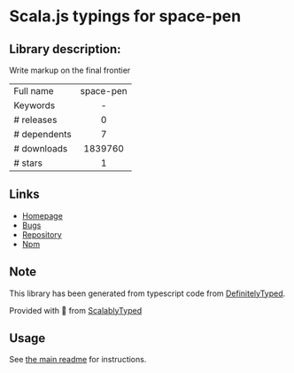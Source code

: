 
# Scala.js typings for space-pen


## Library description:
Write markup on the final frontier

|                    |                 |
| ------------------ | :-------------: |
| Full name          | space-pen |
| Keywords           | - |
| # releases         | 0 |
| # dependents       | 7 |
| # downloads        | 1839760 |
| # stars            | 1 |

## Links
- [Homepage](https://github.com/atom/space-pen#readme)
- [Bugs](https://github.com/atom/space-pen/issues)
- [Repository](https://github.com/atom/space-pen)
- [Npm](https://www.npmjs.com/package/space-pen)
    


## Note
This library has been generated from typescript code from [DefinitelyTyped](https://definitelytyped.org).

Provided with :purple_heart: from [ScalablyTyped](https://github.com/oyvindberg/ScalablyTyped)

## Usage
See [the main readme](../../readme.md) for instructions.


